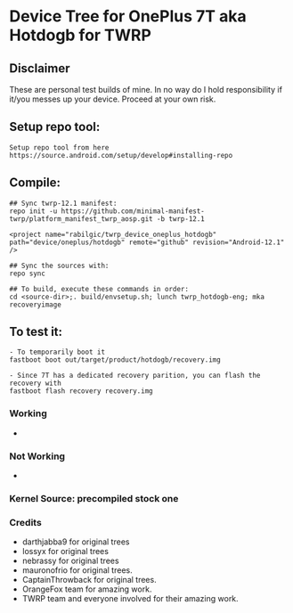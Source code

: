 # Device Tree for OnePlus 7T aka Hotdogb for TWRP

## Disclaimer
These are personal test builds of mine. In no way do I hold responsibility if it/you messes up your device. Proceed at your own risk.

## Setup repo tool:
```
Setup repo tool from here https://source.android.com/setup/develop#installing-repo
```

## Compile:
```
## Sync twrp-12.1 manifest:
repo init -u https://github.com/minimal-manifest-twrp/platform_manifest_twrp_aosp.git -b twrp-12.1

<project name="rabilgic/twrp_device_oneplus_hotdogb" path="device/oneplus/hotdogb" remote="github" revision="Android-12.1" />

## Sync the sources with:
repo sync

## To build, execute these commands in order:
cd <source-dir>;. build/envsetup.sh; lunch twrp_hotdogb-eng; mka recoveryimage
```

## To test it:
```
- To temporarily boot it
fastboot boot out/target/product/hotdogb/recovery.img 

- Since 7T has a dedicated recovery parition, you can flash the recovery with
fastboot flash recovery recovery.img
```

### Working
-
### Not Working
-

### Kernel Source: precompiled stock one

### Credits
- darthjabba9 for original trees
- lossyx for original trees
- nebrassy for original trees
- mauronofrio for original trees.
- CaptainThrowback for original trees.
- OrangeFox team for amazing work.
- TWRP team and everyone involved for their amazing work.
